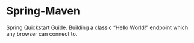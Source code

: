 # Spring-Maven
Spring Quickstart Guide. Building a classic “Hello World!” endpoint which any browser can connect to.
